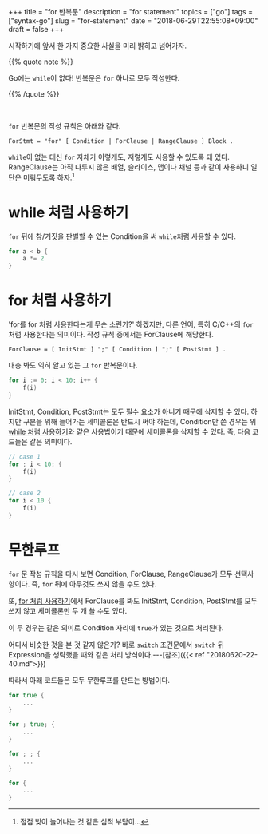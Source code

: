 +++
title = "for 반복문"
description = "for statement"
topics = ["go"]
tags = ["syntax-go"]
slug = "for-statement"
date = "2018-06-29T22:55:08+09:00"
draft = false
+++

시작하기에 앞서 한 가지 중요한 사실을 미리 밝히고 넘어가자.

{{% quote note %}}

Go에는 `while`이 없다! 반복문은 `for` 하나로 모두 작성한다.

{{% /quote %}}

<br>

`for` 반복문의 작성 규칙은 아래와 같다.

```
ForStmt = "for" [ Condition | ForClause | RangeClause ] Block .
```

`while`이 없는 대신 `for` 자체가 이렇게도, 저렇게도 사용할 수 있도록 돼 있다. RangeClause는 아직 다루지 않은 배열, 슬라이스, 맵이나 채널 등과 같이 사용하니 일단은 미뤄두도록 하자.[^1]

[^1]: 점점 빚이 늘어나는 것 같은 심적 부담이...

# while 처럼 사용하기

`for` 뒤에 참/거짓을 판별할 수 있는 Condition을 써 `while`처럼 사용할 수 있다.

```go
for a < b {
    a *= 2
}
```

# for 처럼 사용하기

'for를 for 처럼 사용한다는게 무슨 소린가?' 하겠지만, 다른 언어, 특히 C/C++의 `for`처럼 사용한다는 의미이다. 작성 규칙 중에서는 ForClause에 해당한다.

```
ForClause = [ InitStmt ] ";" [ Condition ] ";" [ PostStmt ] .
```

대충 봐도 익히 알고 있는 그 `for` 반복문이다.

```go
for i := 0; i < 10; i++ {
	f(i)
}
```

InitStmt, Condition, PostStmt는 모두 필수 요소가 아니기 때문에 삭제할 수 있다. 하지만 구분을 위해 들어가는 세미콜론은 반드시 써야 하는데, Condition만 쓴 경우는 위 [while 처럼 사용하기](#while-처럼-사용하기)와 같은 사용법이기 때문에 세미콜론을 삭제할 수 있다. 즉, 다음 코드들은 같은 의미이다.

```go
// case 1
for ; i < 10; {
    f(i)
}

// case 2
for i < 10 {
    f(i)
}
```

# 무한루프

`for` 문 작성 규칙을 다시 보면 Condition, ForClause, RangeClause가 모두 선택사항이다. 즉, `for` 뒤에 아무것도 쓰지 않을 수도 있다.

또, [for 처럼 사용하기](#for-처럼-사용하기)에서 ForClause를 봐도 InitStmt, Condition, PostStmt를 모두 쓰지 않고 세미콜론만 두 개 쓸 수도 있다. 

이 두 경우는 같은 의미로 Condition 자리에 `true`가 있는 것으로 처리된다.

어디서 비슷한 것을 본 것 같지 않은가? 바로 `switch` 조건문에서 `switch` 뒤 Expression을 생략했을 때와 같은 처리 방식이다.---[참조]({{< ref "20180620-22-40.md">}})

따라서 아래 코드들은 모두 무한루프를 만드는 방법이다.

```go
for true {
    ...
}

for ; true; {
    ...
}

for ; ; {
    ...
}

for {
    ...
}
```

